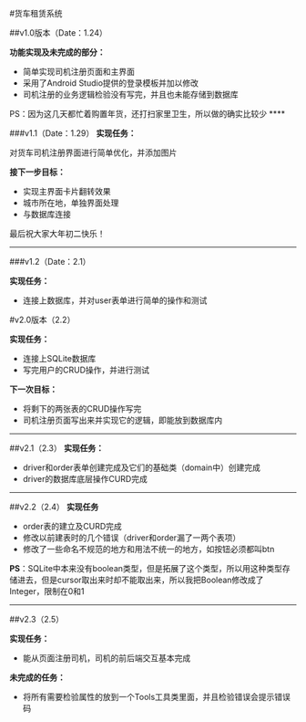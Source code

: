 #货车租赁系统

##v1.0版本（Date：1.24）

**功能实现及未完成的部分：**
	
- 简单实现司机注册页面和主界面
- 采用了Android Studio提供的登录模板并加以修改
- 司机注册的业务逻辑检验没有写完，并且也未能存储到数据库

<p>PS：因为这几天都忙着购置年货，还打扫家里卫生，所以做的确实比较少
****

###v1.1（Date：1.29）
**实现任务：**

对货车司机注册界面进行简单优化，并添加图片

**接下一步目标：**

- 实现主界面卡片翻转效果
- 城市所在地，单独界面处理
- 与数据库连接

最后祝大家大年初二快乐！
****
###v1.2（Date：2.1）

**实现任务：**

- 连接上数据库，并对user表单进行简单的操作和测试

#v2.0版本（2.2）

**实现任务：**

* 连接上SQLite数据库
* 写完用户的CRUD操作，并进行测试

**下一次目标：**

* 将剩下的两张表的CRUD操作写完
* 司机注册页面写出来并实现它的逻辑，即能放到数据库内
****

##v2.1（2.3）
**实现任务：**

* driver和order表单创建完成及它们的基础类（domain中）创建完成
* driver的数据库底层操作CURD完成

****
##v2.2（2.4）
**实现任务**

* order表的建立及CURD完成
* 修改以前建表时的几个错误（driver和order漏了一两个表项）
* 修改了一些命名不规范的地方和用法不统一的地方，如按钮必须都叫btn

**PS**：SQLite中本来没有boolean类型，但是拓展了这个类型，所以用这种类型存储进去，但是cursor取出来时却不能取出来，所以我把Boolean修改成了Integer，限制在0和1

****
##v2.3（2.5）

**实现任务：**

* 能从页面注册司机，司机的前后端交互基本完成

**未完成的任务：**

* 将所有需要检验属性的放到一个Tools工具类里面，并且检验错误会提示错误码